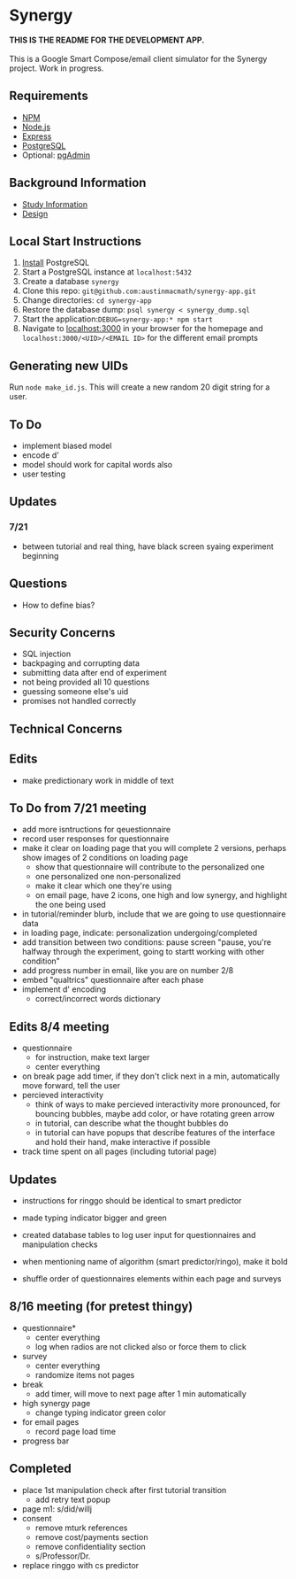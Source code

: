 # Synergy
**THIS IS THE README FOR THE DEVELOPMENT APP.**<br><br>
This is a Google Smart Compose/email client simulator for the Synergy project. Work in progress.

## Requirements
* [NPM](https://www.npmjs.com/)
* [Node.js](https://nodejs.org/en/)
* [Express](https://expressjs.com/)
* [PostgreSQL](https://www.postgresql.org/)
* Optional: [pgAdmin](https://www.pgadmin.org/)

## Background Information
* [Study Information](https://docs.google.com/document/d/1pITKxX8v58MLusvwPeIaSM7F8YYrLQISV1gCkjubNV0)
* [Design](https://docs.google.com/document/d/1poJQO2GKQ6j3X6-B_ka_6YI4fTV3rGEd9f98XrYKm0M)

## Local Start Instructions
1. [Install](https://www.postgresql.org/download/) PostgreSQL
2. Start a PostgreSQL instance at `localhost:5432`
3. Create a database `synergy` 
4. Clone this repo: `git@github.com:austinmacmath/synergy-app.git`
5. Change directories: `cd synergy-app`
6. Restore the database dump: `psql synergy < synergy_dump.sql`
7. Start the application:`DEBUG=synergy-app:* npm start`
8. Navigate to [localhost:3000](http://localhost:3000) in your browser for the homepage and `localhost:3000/<UID>/<EMAIL ID>` for the different email prompts

## Generating new UIDs
Run `node make_id.js`. This will create a new random 20 digit string for a user. 

## To Do
* implement biased model
* encode d'
* model should work for capital words also
* user testing

## Updates

### 7/21
* between tutorial and real thing, have black screen syaing experiment beginning

## Questions
* How to define bias? 

## Security Concerns
* SQL injection
* backpaging and corrupting data
* submitting data after end of experiment
* not being provided all 10 questions
* guessing someone else's uid
* promises not handled correctly

## Technical Concerns

## Edits
* make predictionary work in middle of text

## To Do from 7/21 meeting
* add more isntructions for qeuestionnaire
* record user responses for questionnaire
* make it clear on loading page that you will complete 2 versions, perhaps show images of 2 conditions on loading page
    * show that questionnaire will contribute to the personalized one
    * one personalized one non-personalized
    * make it clear which one they're using
    * on email page, have 2 icons, one high and low synergy, and highlight the one being used
* in tutorial/reminder blurb, include that we are going to use questionnaire data
* in loading page, indicate: personalization undergoing/completed
* add transition between two conditions: pause screen "pause, you're halfway through the experiment, going to startt working with other condition"
* add progress number in email, like you are on number 2/8
* embed "qualtrics" questionnaire after each phase
* implement d' encoding
    * correct/incorrect words dictionary


## Edits 8/4 meeting
* questionnaire
    * for instruction, make text larger
    * center everything
* on break page add timer, if they don't click next in a min, automatically move forward, tell the user
* percieved interactivity
    * think of ways to make percieved interactivity more pronounced, for bouncing bubbles, maybe add color, or have rotating green arrow
    * in tutorial, can describe what the thought bubbles do 
    * in tutorial can have popups that describe features of the interface and hold their hand, make interactive if possible
* track time spent on all pages (including tutorial page)

## Updates
* instructions for ringgo should be identical to smart predictor
* made typing indicator bigger and green
* created database tables to log user input for questionnaires and manipulation checks
* when mentioning name of algorithm (smart predictor/ringo), make it bold

* shuffle order of questionnaires elements within each page and surveys


## 8/16 meeting (for pretest thingy)
* questionnaire*
    * center everything
    * log when radios are not clicked also or force them to click
* survey
    * center everything
    * randomize items not pages
* break
    * add timer, will move to next page after 1 min automatically
* high synergy page
    * change typing indicator green color
* for email pages
    * record page load time
* progress bar

## Completed
* place 1st manipulation check after first tutorial transition
    * add retry text popup
* page m1: s/did/willj
* consent 
    * remove mturk references
    * remove cost/payments section
    * remove confidentiality section
    * s/Professor/Dr.
* replace ringgo with cs predictor
